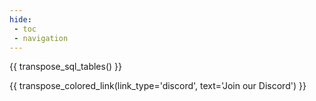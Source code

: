 ```yaml
---
hide:
 - toc
 - navigation
---
```


{{ transpose_sql_tables() }}

{{ transpose_colored_link(link_type='discord', text='Join our Discord') }}